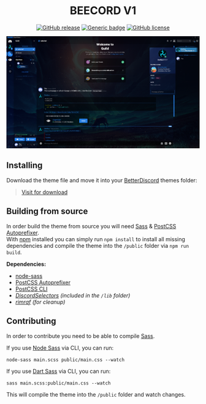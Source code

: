 [release-badge]: https://img.shields.io/github/release-pre/ClearVision/v1.svg?style=flat-square
[release-link]: https://github.com/ozgurozgumuss/beecord/releases
[license-badge]: https://img.shields.io/github/license/ClearVision/v6.svg?style=flat-square
[license-link]: https://github.com/ozgurozgumuss/beecord/blob/master/LICENSE
[discord-badge]: https://img.shields.io/discord/212324635356692500.svg?style=flat-square
[discord-link]: https://discord.gg/uvWDD76
[issues-badge]: https://img.shields.io/github/issues/ClearVision/v6.svg?style=flat-square
[issues-link]: https://github.com/ozgurozgumuss/beecord/issues
[prs-badge]: https://img.shields.io/github/issues-pr/ClearVision/v6.svg?style=flat-square
[prs-link]: https://github.com/ozgurozgumuss/beecord/pulls

<div align="center">

# BEECORD V1

[![GitHub release](https://img.shields.io/github/release/Naereen/StrapDown.js.svg)](https://github.com/ozgurozgumuss/beecord/releases/)
[![Generic badge](https://img.shields.io/badge/discord-online-green.svg)](https://discord.gg/uvWDD76)
[![GitHub license](https://img.shields.io/github/license/Naereen/StrapDown.js.svg)](https://github.com/ozgurozgumuss/beecord/blob/master/LICENSE)


![v6 Sapphire](https://github.com/ozgurozgumuss/beecord/raw/master/screenshots/6-stable.4.7.9.png)

</div>

## Installing
Download the theme file and move it into your [BetterDiscord](https://betterdiscord.net) themes folder:

>[Visit for download](https://ozgurozgumuss.github.io/beecord/)

## Building from source
In order build the theme from source you will need [Sass](https://sass-lang.com) & [PostCSS Autoprefixer](https://github.com/postcss/autoprefixer).  
With [npm](https://npmjs.org/get-npm) installed you can simply run `npm install` to install all missing dependencies and compile the theme into the `/public` folder via `npm run build`.

**Dependencies:**
- [node-sass](https://github.com/sass/node-sass)
- [PostCSS Autoprefixer](https://github.com/postcss/autoprefixer)
- [PostCSS CLI](https://github.com/postcss/postcss-cli)
- *[DiscordSelectors](https://github.com/zerthox/discordselectors) (included in the `/lib` folder)*
- *[rimraf](https://github.com/isaacs/rimraf) (for cleanup)*

## Contributing
In order to contribute you need to be able to compile [Sass](https://sass-lang.com).

If you use [Node Sass](https://github.com/sass/node-sass) via CLI, you can run:
```
node-sass main.scss public/main.css --watch
```

If you use [Dart Sass](https://github.com/sass/dart-sass) via CLI, you can run:
```
sass main.scss:public/main.css --watch
```

This will compile the theme into the `/public` folder and watch changes.
